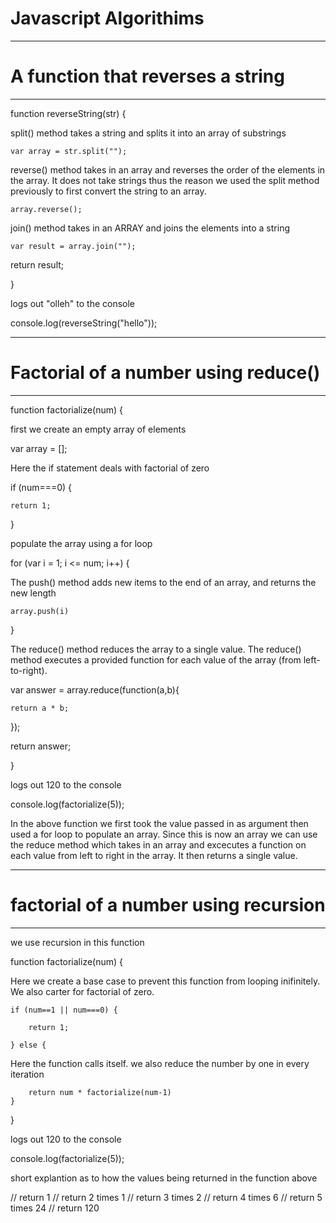 # Javascript Algorithims


----------------------------------------------------------------------------------------
# A function that reverses a string
----------------------------------------------------------------------------------------

function reverseString(str) {

split() method takes a string and splits it into an array of substrings

	var array = str.split("");

reverse() method takes in an array and reverses the order of the elements in the array. It does not take strings thus the reason we used the split method previously to first convert the string to an array.

	array.reverse();

join() method takes in an ARRAY and joins the elements into a string

	var result = array.join("");


  return result;

}

logs out "olleh" to the console 

console.log(reverseString("hello"));

----------------------------------------------------------------------------------------
# Factorial of a number using reduce()
----------------------------------------------------------------------------------------


function factorialize(num) {

first we create an empty array of elements

var array = [];

Here the if statement deals with factorial of zero

if (num===0) {

    return 1;

}

populate the array using a for loop

for (var i = 1; i <= num; i++) {

The push() method adds new items to the end of an array, and returns the new length

	array.push(i)
	
}

The reduce() method reduces the array to a single value.
The reduce() method executes a provided function for each value of the array (from left-to-right).

var answer = array.reduce(function(a,b){

	return a * b;

}); 

  return answer;

}

logs out 120 to the console

console.log(factorialize(5));

In the above function we first took the value passed in as argument then used a for loop to populate an array. Since this is now an array we can use the reduce method which takes in an array and excecutes a function on each value from left to right in the array. It then returns a single value. 


----------------------------------------------------------------------------------------
# factorial of a number using recursion
----------------------------------------------------------------------------------------


we use recursion in this function

function factorialize(num) {

Here we create a base case to prevent this function from looping inifinitely. We also carter for factorial of zero.

	if (num==1 || num===0) {

		return 1;

	} else {

Here the function calls itself. we also reduce the number by one in every iteration

		return num * factorialize(num-1)
	}
}

logs out 120 to the console

console.log(factorialize(5));

short explantion as to how the values being returned in the function above

// return 1
// return 2 times 1
// return 3 times 2
// return 4 times 6
// return 5 times 24
// return 120